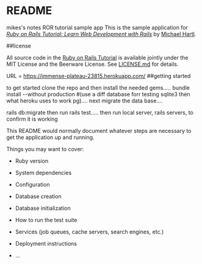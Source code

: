 # README
mikes's notes
ROR tutorial sample app
This is the sample application for
[*Ruby on Rails Tutorial:
Learn Web Development with Rails*](http://www.railstutorial.org/)
by [Michael Hartl](http://www.michaelhartl.com/).

##license

All source code in the [Ruby on Rails Tutorial](http://railstutorial.org/)
is available jointly under the MIT License and the Beerware License. See
[LICENSE.md](LICENSE.md) for details.

URL = https://immense-plateau-23815.herokuapp.com/
##getting started

to get started clone the repo and then install the needed gems.....
bundle install --without production #(use a diff database forr testing sqlite3 then what heroku uses to work pg)....
next migrate the data base....

rails db:migrate
then run rails test.....
then run local server, rails servers, to confirm it is working  





This README would normally document whatever steps are necessary to get the
application up and running.

Things you may want to cover:

* Ruby version

* System dependencies

* Configuration

* Database creation

* Database initialization

* How to run the test suite

* Services (job queues, cache servers, search engines, etc.)

* Deployment instructions

* ...
